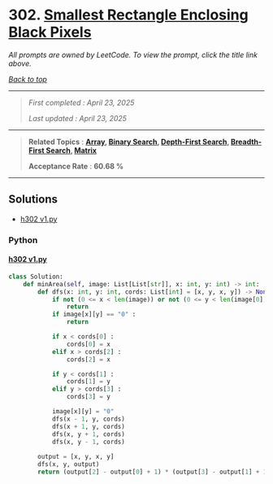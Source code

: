 # 302. [Smallest Rectangle Enclosing Black Pixels](<https://leetcode.com/problems/smallest-rectangle-enclosing-black-pixels>)

*All prompts are owned by LeetCode. To view the prompt, click the title link above.*

*[Back to top](<../README.md>)*

------

> *First completed : April 23, 2025*
>
> *Last updated : April 23, 2025*

------

> **Related Topics** : **[Array](<by_topic/Array.md>), [Binary Search](<by_topic/Binary Search.md>), [Depth-First Search](<by_topic/Depth-First Search.md>), [Breadth-First Search](<by_topic/Breadth-First Search.md>), [Matrix](<by_topic/Matrix.md>)**
>
> **Acceptance Rate** : **60.68 %**

------

## Solutions

- [h302 v1.py](<../my-submissions/h302 v1.py>)
### Python
#### [h302 v1.py](<../my-submissions/h302 v1.py>)
```Python
class Solution:
    def minArea(self, image: List[List[str]], x: int, y: int) -> int:
        def dfs(x: int, y: int, cords: List[int] = [x, y, x, y]) -> None :
            if not (0 <= x < len(image)) or not (0 <= y < len(image[0])) :
                return
            if image[x][y] == "0" :
                return

            if x < cords[0] :
                cords[0] = x
            elif x > cords[2] :
                cords[2] = x

            if y < cords[1] :
                cords[1] = y
            elif y > cords[3] :
                cords[3] = y

            image[x][y] = "0"
            dfs(x - 1, y, cords)
            dfs(x + 1, y, cords)
            dfs(x, y + 1, cords)
            dfs(x, y - 1, cords)
        
        output = [x, y, x, y]
        dfs(x, y, output)
        return (output[2] - output[0] + 1) * (output[3] - output[1] + 1)
```

